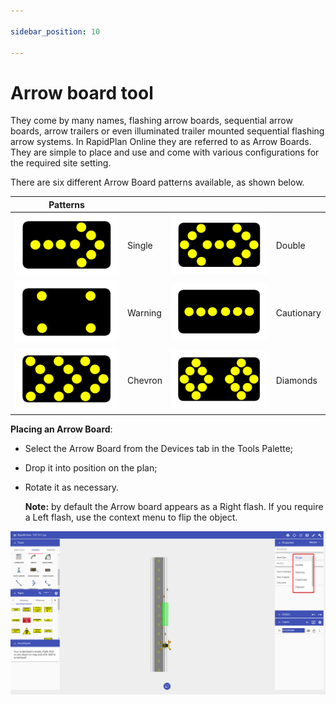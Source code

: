 ```yaml
---

sidebar_position: 10

---
```

# Arrow board tool

They come by many names, flashing arrow boards, sequential arrow boards, arrow trailers or even illuminated trailer mounted sequential flashing arrow systems. In RapidPlan Online they are referred to as Arrow Boards. They are simple to place and use and come with various configurations for the required site setting.

There are six different Arrow Board patterns available, as shown below.



| Patterns                                   |         |                                               |            |
| ------------------------------------------ | ------- | --------------------------------------------- | ---------- |
| ![single table](./assets/Single_table.png)  | Single  | ![double table](./assets/Double_table.png)     | Double     |
| ![warning table](./assets/Warning_table.png) | Warning | ![cautionary table](./assets/Cautionary_table.png) | Cautionary |
| ![chevron table](./assets/Chevron_table.png) | Chevron | ![diamonds table](./assets/Diamonds_table.png)   | Diamonds   |



**Placing an Arrow Board**:

 - Select the Arrow Board from the Devices tab in the Tools Palette;

 - Drop it into position on the plan;

 - Rotate it as necessary. 

   **Note:** by default the Arrow board appears as a Right flash. If you require a Left flash, use the context menu to flip the object.


![Arrow Board Tool](./assets/Arrow_Board_Tool.png)